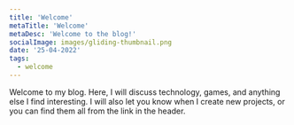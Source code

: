 ```yaml
---
title: 'Welcome'
metaTitle: 'Welcome'
metaDesc: 'Welcome to the blog!'
socialImage: images/gliding-thumbnail.png
date: '25-04-2022'
tags:
  - welcome
---
```

Welcome to my blog. Here, I will discuss technology, games, and anything else I find interesting. I will also let you know when I create new projects, or you can find them all from the link in the header.
